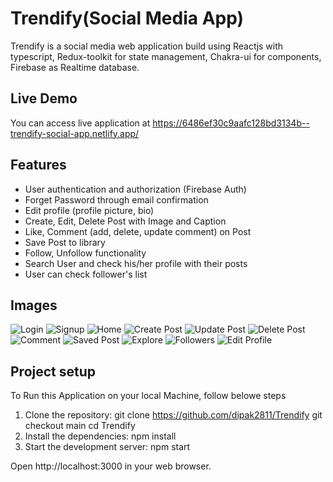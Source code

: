 # Trendify(Social Media App)
Trendify is a social media web application build using Reactjs with typescript, Redux-toolkit for state management, Chakra-ui for components, Firebase as Realtime database.

## Live Demo
You can access live application at https://6486ef30c9aafc128bd3134b--trendify-social-app.netlify.app/

## Features
- User authentication and authorization (Firebase Auth)
- Forget Password through email confirmation
- Edit profile (profile picture, bio)
- Create, Edit, Delete Post with Image and Caption
- Like, Comment (add, delete, update comment) on Post
- Save Post to library
- Follow, Unfollow functionality 
- Search User and check his/her profile with their posts
- User can check follower's list

## Images

![Login](https://github.com/dipak2811/Trendify/assets/77386172/e5c2a7c4-2e2d-43b6-8fc8-3ec715a47ce2)
![Signup](https://github.com/dipak2811/Trendify/assets/77386172/bf866908-4d46-4297-84cb-0051b488b437)
![Home](https://github.com/dipak2811/Trendify/assets/77386172/cba6bc8e-2c29-42ff-b0d5-baf4e7577dc0)
![Create Post](https://github.com/dipak2811/Trendify/assets/77386172/60c55011-9cfc-4aa2-aded-c23094cdbf3f)
![Update Post](https://github.com/dipak2811/Trendify/assets/77386172/aa5fb209-0bd6-4cf5-94f5-87f4d55aa138)
![Delete Post](https://github.com/dipak2811/Trendify/assets/77386172/fa5e9a93-7829-4f10-8b73-06ee837d3511)
![Comment](https://github.com/dipak2811/Trendify/assets/77386172/bedec717-8a62-4a9a-826d-7bd40938aad7)
![Saved Post](https://github.com/dipak2811/Trendify/assets/77386172/a9c792a7-bce7-4281-b4b4-84d6fe1f16c0)
![Explore](https://github.com/dipak2811/Trendify/assets/77386172/d7ad8857-5013-41d7-846d-13b27e931b29)
![Followers](https://github.com/dipak2811/Trendify/assets/77386172/6825038d-1c3d-4c89-87e6-b381de89779b)
![Edit Profile](https://github.com/dipak2811/Trendify/assets/77386172/ab398639-ad1c-4503-b955-4517c6930127)

## Project setup
To Run this Application on your local Machine, follow belowe steps
1. Clone the repository:
      git clone https://github.com/dipak2811/Trendify
      git checkout main
      cd Trendify
2. Install the dependencies:
      npm install
3. Start the development server:
      npm start

Open http://localhost:3000 in your web browser.
